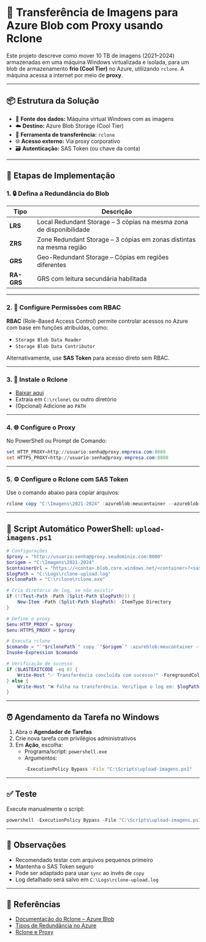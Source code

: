 
# 🚀 Transferência de Imagens para Azure Blob com Proxy usando Rclone

Este projeto descreve como mover 10 TB de imagens (2021–2024) armazenadas em uma máquina Windows virtualizada e isolada, para um blob de armazenamento **frio (Cool Tier)** no Azure, utilizando `rclone`. A máquina acessa a internet por meio de **proxy**.

---

## 📦 Estrutura da Solução

- 💾 **Fonte dos dados:** Máquina virtual Windows com as imagens
- ☁️ **Destino:** Azure Blob Storage (Cool Tier)
- 🔁 **Ferramenta de transferência:** `rclone`
- 🌐 **Acesso externo:** Via proxy corporativo
- 🗃️ **Autenticação:** SAS Token (ou chave da conta)

---

## 🧱 Etapas de Implementação

### 1. 🔒 Defina a Redundância do Blob

| Tipo     | Descrição |
|----------|-----------|
| **LRS**  | Local Redundant Storage – 3 cópias na mesma zona de disponibilidade |
| **ZRS**  | Zone Redundant Storage – 3 cópias em zonas distintas na mesma região |
| **GRS**  | Geo-Redundant Storage – Cópias em regiões diferentes |
| **RA-GRS** | GRS com leitura secundária habilitada |

---

### 2. 👥 Configure Permissões com RBAC

**RBAC** (Role-Based Access Control) permite controlar acessos no Azure com base em funções atribuídas, como:

- `Storage Blob Data Reader`
- `Storage Blob Data Contributor`

Alternativamente, use **SAS Token** para acesso direto sem RBAC.

---

### 3. 🔧 Instale o Rclone

- [Baixar aqui](https://rclone.org/downloads/)
- Extraia em `C:\rclone\` ou outro diretório
- (Opcional) Adicione ao `PATH`

---

### 4. 🌐 Configure o Proxy

No PowerShell ou Prompt de Comando:

```powershell
set HTTP_PROXY=http://usuario:senha@proxy.empresa.com:8080
set HTTPS_PROXY=http://usuario:senha@proxy.empresa.com:8080
```

---

### 5. ⚙️ Configure o Rclone com SAS Token

Use o comando abaixo para copiar arquivos:

```powershell
rclone copy "C:\Imagens\2021-2024" :azureblob:meucontainer --azureblob-sas-url="https://<conta>.blob.core.windows.net/<container>?<sas-token>" --progress
```

---

## 📜 Script Automático PowerShell: `upload-imagens.ps1`

```powershell
# Configurações
$proxy = "http://usuario:senha@proxy.seudominio.com:8080"
$origem = "C:\Imagens\2021-2024"
$containerUrl = "https://<conta>.blob.core.windows.net/<container>?<sas-token>"
$logPath = "C:\Logs\rclone-upload.log"
$rclonePath = "C:\rclone\rclone.exe"

# Cria diretório de log, se não existir
if (!(Test-Path -Path (Split-Path $logPath))) {
    New-Item -Path (Split-Path $logPath) -ItemType Directory
}

# Define o proxy
$env:HTTP_PROXY = $proxy
$env:HTTPS_PROXY = $proxy

# Executa rclone
$comando = "`"$rclonePath`" copy `"$origem`" :azureblob:meucontainer --azureblob-sas-url=`"$containerUrl`" --progress --log-file=`"$logPath`" --log-level INFO"
Invoke-Expression $comando

# Verificação de sucesso
if ($LASTEXITCODE -eq 0) {
    Write-Host "✅ Transferência concluída com sucesso!" -ForegroundColor Green
} else {
    Write-Host "❌ Falha na transferência. Verifique o log em: $logPath" -ForegroundColor Red
}
```

---

## ⏰ Agendamento da Tarefa no Windows

1. Abra o **Agendador de Tarefas**
2. Crie nova tarefa com privilégios administrativos
3. Em **Ação**, escolha:
   - Programa/script: `powershell.exe`
   - Argumentos:
     ```bash
     -ExecutionPolicy Bypass -File "C:\Scripts\upload-imagens.ps1"
     ```

---

## ✅ Teste

Execute manualmente o script:

```powershell
powershell -ExecutionPolicy Bypass -File "C:\Scripts\upload-imagens.ps1"
```

---

## 📌 Observações

- Recomendado testar com arquivos pequenos primeiro
- Mantenha o SAS Token seguro
- Pode ser adaptado para usar `sync` ao invés de `copy`
- Log detalhado será salvo em `C:\Logs\rclone-upload.log`

---

## 📎 Referências

- [Documentação do Rclone – Azure Blob](https://rclone.org/azureblob/)
- [Tipos de Redundância no Azure](https://learn.microsoft.com/pt-br/azure/storage/common/storage-redundancy)
- [Rclone e Proxy](https://rclone.org/faq/#how-do-i-use-rclone-with-a-http-proxy)
